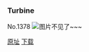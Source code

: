 ### Turbine
No.1378
![图片不见了~~~](https://imgs.xkcd.com/comics/turbine.png)

[原址](https://xkcd.com//1378) [下载](https://imgs.xkcd.com/comics/turbine.png)

